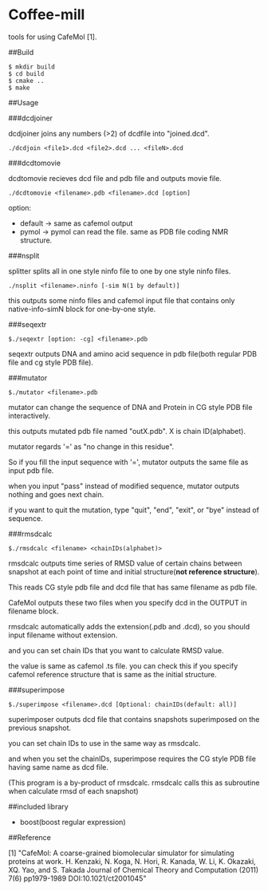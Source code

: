 Coffee-mill
====

tools for using CafeMol [1].

##Build

    $ mkdir build
    $ cd build
    $ cmake ..
    $ make

##Usage

###dcdjoiner

dcdjoiner joins any numbers (>2) of dcdfile into "joined.dcd".

`./dcdjoin <file1>.dcd <file2>.dcd ... <fileN>.dcd`

###dcdtomovie

dcdtomovie recieves dcd file and pdb file and outputs movie file.

`./dcdtomovie <filename>.pdb <filename>.dcd [option]`

option: 
- default -> same as cafemol output
- pymol   -> pymol can read the file. same as PDB file coding NMR structure.

###nsplit

splitter splits all in one style ninfo file to one by one style ninfo files.

`./nsplit <filename>.ninfo [-sim N(1 by default)]`

this outputs some ninfo files and cafemol input file that contains only native-info-simN block for one-by-one style.

###seqextr

`$./seqextr [option: -cg] <filename>.pdb`

seqextr outputs DNA and amino acid sequence in pdb file(both regular PDB file and cg style PDB file).

###mutator

`$./mutator <filename>.pdb`

mutator can change the sequence of DNA and Protein in CG style PDB file interactively.

this outputs mutated pdb file named "outX.pdb". X is chain ID(alphabet).

mutator regards '=' as "no change in this residue".

So if you fill the input sequence with '=', mutator outputs the same file as input pdb file.

when you input "pass" instead of modified sequence, mutator outputs nothing and goes next chain.

if you want to quit the mutation, type "quit", "end", "exit", or "bye" instead of sequence.

###rmsdcalc

`$./rmsdcalc <filename> <chainIDs(alphabet)>`

rmsdcalc outputs time series of RMSD value of certain chains between snapshot at each point of time and initial structure(__not reference structure__).

This reads CG style pdb file and dcd file that has same filename as pdb file.

CafeMol outputs these two files when you specify dcd in the OUTPUT in filename block.

rmsdcalc automatically adds the extension(.pdb and .dcd), so you should input filename without extension.

and you can set chain IDs that you want to calculate RMSD value. 

the value is same as cafemol .ts file. you can check this if you specify cafemol reference structure that is same as the initial structure.

###superimpose

`$./superimpose <filename>.dcd [Optional: chainIDs(default: all)]`

superimposer outputs dcd file that contains snapshots superimposed on the previous snapshot.

you can set chain IDs to use in the same way as rmsdcalc.

and when you set the chainIDs, superimpose requires the CG style PDB file having same name as dcd file.

(This program is a by-product of rmsdcalc. rmsdcalc calls this as subroutine when calculate rmsd of each snapshot)

##included library

- boost(boost regular expression)

##Reference

[1] "CafeMol: A coarse-grained biomolecular simulator for simulating proteins at work. H. Kenzaki, N. Koga, N. Hori, R. Kanada, W. Li, K. Okazaki, XQ. Yao, and S. Takada Journal of Chemical Theory and Computation (2011) 7(6) pp1979-1989 DOI:10.1021/ct2001045"
